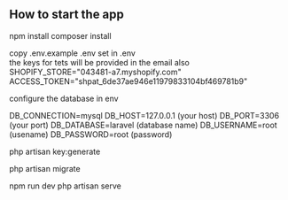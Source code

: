 ## How to start the app

npm install
composer install

copy .env.example .env
set in .env<br>
the keys for tets will be provided in the email also <br>
SHOPIFY_STORE="043481-a7.myshopify.com"
ACCESS_TOKEN="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"

configure the database in env

DB_CONNECTION=mysql
DB_HOST=127.0.0.1 (your host)
DB_PORT=3306 (your port)
DB_DATABASE=laravel (database name)
DB_USERNAME=root (usename)
DB_PASSWORD=root (password)

php artisan key:generate

php artisan migrate

npm run dev
php artisan serve